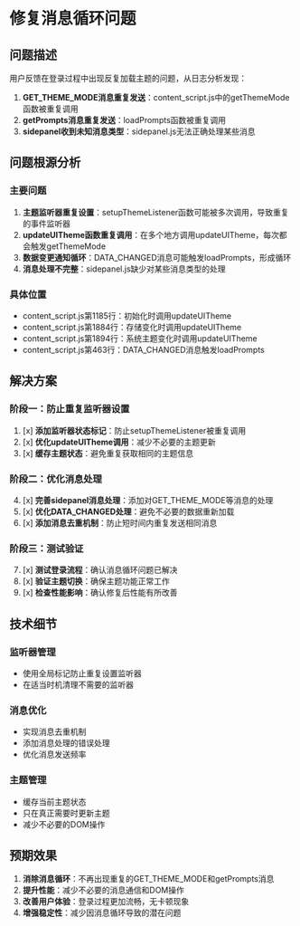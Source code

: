 # 修复消息循环问题

## 问题描述

用户反馈在登录过程中出现反复加载主题的问题，从日志分析发现：

1. **GET_THEME_MODE消息重复发送**：content_script.js中的getThemeMode函数被重复调用
2. **getPrompts消息重复发送**：loadPrompts函数被重复调用
3. **sidepanel收到未知消息类型**：sidepanel.js无法正确处理某些消息

## 问题根源分析

### 主要问题
1. **主题监听器重复设置**：setupThemeListener函数可能被多次调用，导致重复的事件监听器
2. **updateUITheme函数重复调用**：在多个地方调用updateUITheme，每次都会触发getThemeMode
3. **数据变更通知循环**：DATA_CHANGED消息可能触发loadPrompts，形成循环
4. **消息处理不完整**：sidepanel.js缺少对某些消息类型的处理

### 具体位置
- content_script.js第1185行：初始化时调用updateUITheme
- content_script.js第1884行：存储变化时调用updateUITheme
- content_script.js第1894行：系统主题变化时调用updateUITheme
- content_script.js第463行：DATA_CHANGED消息触发loadPrompts

## 解决方案

### 阶段一：防止重复监听器设置
1. [x] **添加监听器状态标记**：防止setupThemeListener被重复调用
2. [x] **优化updateUITheme调用**：减少不必要的主题更新
3. [x] **缓存主题状态**：避免重复获取相同的主题信息

### 阶段二：优化消息处理
4. [x] **完善sidepanel消息处理**：添加对GET_THEME_MODE等消息的处理
5. [x] **优化DATA_CHANGED处理**：避免不必要的数据重新加载
6. [x] **添加消息去重机制**：防止短时间内重复发送相同消息

### 阶段三：测试验证
7. [x] **测试登录流程**：确认消息循环问题已解决
8. [x] **验证主题切换**：确保主题功能正常工作
9. [x] **检查性能影响**：确认修复后性能有所改善

## 技术细节

### 监听器管理
- 使用全局标记防止重复设置监听器
- 在适当时机清理不需要的监听器

### 消息优化
- 实现消息去重机制
- 添加消息处理的错误处理
- 优化消息发送频率

### 主题管理
- 缓存当前主题状态
- 只在真正需要时更新主题
- 减少不必要的DOM操作

## 预期效果

1. **消除消息循环**：不再出现重复的GET_THEME_MODE和getPrompts消息
2. **提升性能**：减少不必要的消息通信和DOM操作
3. **改善用户体验**：登录过程更加流畅，无卡顿现象
4. **增强稳定性**：减少因消息循环导致的潜在问题